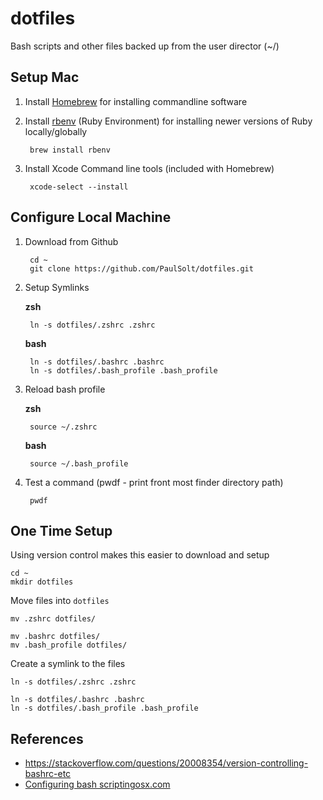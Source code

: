 # dotfiles
Bash scripts and other files backed up from the user director (~/)

## Setup Mac

1. Install [Homebrew](https://brew.sh) for installing commandline software

2. Install [rbenv](https://github.com/rbenv/rbenv) (Ruby Environment) for installing newer versions of Ruby locally/globally

		brew install rbenv

3. Install Xcode Command line tools (included with Homebrew)

		xcode-select --install


## Configure Local Machine

1. Download from Github

		cd ~
		git clone https://github.com/PaulSolt/dotfiles.git

2. Setup Symlinks

	**zsh**

		ln -s dotfiles/.zshrc .zshrc

	**bash**
	
		ln -s dotfiles/.bashrc .bashrc
		ln -s dotfiles/.bash_profile .bash_profile

3. Reload bash profile

	**zsh**

		source ~/.zshrc

	**bash**

		source ~/.bash_profile

4. Test a command (pwdf - print front most finder directory path)

		pwdf

## One Time Setup

Using version control makes this easier to download and setup

	cd ~
	mkdir dotfiles

Move files into `dotfiles`	


	mv .zshrc dotfiles/

	mv .bashrc dotfiles/
	mv .bash_profile dotfiles/

Create a symlink to the files

	ln -s dotfiles/.zshrc .zshrc

	ln -s dotfiles/.bashrc .bashrc
	ln -s dotfiles/.bash_profile .bash_profile

## References

* <https://stackoverflow.com/questions/20008354/version-controlling-bashrc-etc>
* [Configuring bash scriptingosx.com](https://scriptingosx.com/2017/05/configuring-bash-with-aliases-and-functions/)
